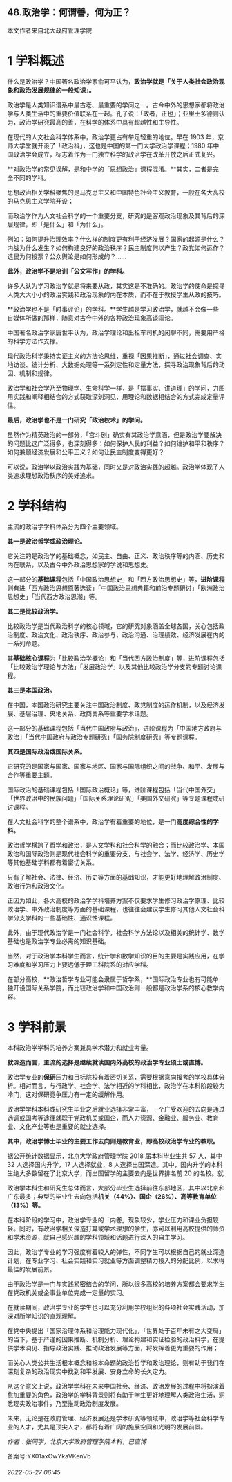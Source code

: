 ## 48.政治学：何谓善，何为正？
本文作者来自北大政府管理学院


1 学科概述
======


什么是政治学？中国著名政治学家俞可平认为，**政治学就是「关于人类社会政治现象和政治发展规律的一般知识」。**


政治学是人类知识谱系中最古老、最重要的学问之一。古今中外的思想家都将政治学与人类生活中的重要价值联系在一起。孔子说：「政者，正也」；亚里士多德则认为，政治学研究最高的善，在科学的体系中具有超越性和主导性。


在现代的人文社会科学体系中，政治学更占有举足轻重的地位。早在 1903 年，京师大学堂就开设了「政治科」，这也是中国的第一门大学政治学课程；1980 年中国政治学会成立，标志着作为一门独立科学的政治学在改革开放之后正式复兴。


**对政治学的常见误解，是和中学的「思想政治」课程混淆。**其实，二者是完全不同的学科。


思想政治相关学科聚焦的是马克思主义和中国特色社会主义教育，一般在各大高校的马克思主义学院开设；


而政治学作为人文社会科学的一个重要分支，研究的是客观政治现象及其背后的深层规律，即「是什么」和「为什么」。


例如：如何提升治理效率？什么样的制度更有利于经济发展？国家的起源是什么？内战为什么发生？如何构建良好的政治秩序？民主制度何以产生？政党如何运作？选民为何投票？公众舆论是如何形成的？……


**此外，政治学不是培训「公文写作」的学科。**


许多人认为学习政治学就是将来要从政，其实这是不准确的。政治学的使命是探寻人类大大小小的政治实践和政治现象的内在本质，而不在于教授学生从政的技巧。


**政治学也不是「时事评论」的学科。**学生越是学习政治学，就越不会像一些自媒体所做的那样，随意对古今中外的各种政治现象高谈阔论。


中国著名政治学家唐世平认为，政治学理论和出租车司机的闲聊不同，需要用严格的科学方法作支撑。


现代政治科学秉持实证主义的方法论思维，重视「因果推断」，通过社会调查、实地访谈、统计分析、大数据处理等一系列定性和定量方法，探寻政治现象背后的动因、机制和规律。


政治学和社会学乃至物理学、生命科学一样，是「摆事实、讲道理」的学问，力图用实践和阐释相结合的方式获取深刻洞见，用理论和数据相结合的方式完成定量评估。


**最后，政治学也不是一门研究「政治权术」的学问。**


虽然作为精英政治的一部分，「宫斗剧」确实有其政治学意涵，但是政治学要解决的问题比这广泛得多，也深刻得多：如何保护人民的利益？如何维护和平和秩序？如何兼顾经济发展和公平正义？如何让民主制度变得更好？


可以说，政治学以政治实践为基础，同时又是对政治实践的超越。政治学体现了人类追求理想政治秩序的美好追求。


2 学科结构
======


主流的政治学学科体系分为四个主要领域。


**其一是政治哲学或政治理论。**


它关注的是政治学的基础概念，如民主、自由、正义、政治秩序等的内涵、历史和内在联系，以及古今中外政治思想家的学说和思想史。


这一部分的**基础课程**包括「中国政治思想史」和「西方政治思想史」等，**进阶课程**则有进「西方政治思想原著选读」「中国政治思想典籍和前沿专题研讨」「欧洲政治思想史」「当代西方政治思潮」等。


**其二是比较政治学。**


比较政治学是当代政治科学的核心领域，它的研究对象涵盖全球各国，关心包括政治制度、政治文化、政治秩序、政治参与、政治沟通、治理绩效、经济发展在内的一系列命题。


其**基础核心课程**为「比较政治学概论」和「当代西方政治制度」等，进阶课程包括「比较政治学理论与方法」「发展政治学」以及其他比较政治学分支的专题讨论课程。


**其三是本国政治。**


在中国，本国政治研究主要关注中国政治制度、政党制度的运作机制，以及经济发展、基层治理、央地关系、政商关系等重要学术话题。


这一部分的基础课程包括「当代中国政府与政治」，进阶课程为「中国地方政府与政治」「当代中国政府与政治专题研究」「国务院制度研究」等专题课程。


**其四是国际政治或国际关系。**


它研究的是国家与国家、国家与地区、国家与国际组织之间的战争、和平、发展与合作等重要主题。


国际政治的基础课程包括「国际政治概论」等，进阶课程包括「当代中国外交」「世界政治中的民族问题」「国际关系理论研究」「美国外交研究」等专题课程或研讨课程。


在人文社会科学的整个谱系中，政治学有着重要的地位，是一门**高度综合性的学科。**


政治哲学横跨了哲学和政治，是人文学科和社会科学的融合；而比较政治学、本国政治和国际政治则是现代社会科学的重要分支，与社会学、法学、经济学、历史学等其他基础学科都有着密切关系。


只有了解社会、法律、经济、历史等方面的基础知识，才能更好地理解政治制度、政治行为和政治文化。


正因为如此，各大高校的政治学学科培养方案不仅要求学生修习政治学原理、比较政治学、中外政治制度等方面的基础课程，也往往会建议学生修习其他人文社会科学分支学科的一些基础性、通识性课程。


此外，由于现代政治学是一门社会科学，社会科学方法论以及相关的统计学、数学基础也是政治学专业必需的知识基础。


当然，对于政治学本科学生而言，统计学和数学知识的目的主要是实践应用，在学习难度和学习压力上要远低于理工科院系的对应学科。


在部分高校，**政治哲学专业可能会隶属于哲学系，**国际政治专业也有可能单独开设国际关系学院，而比较政治学和中国政治则一般都是政治学系的核心教学内容。


3 学科前景
======


本科政治学学科的培养方案兼具学术潜力和就业考量。


**就深造而言，主流的选择是继续就读国内外高校的政治学专业硕士或直博。**


政治学专业的**保研**压力和目标院校有着密切关系，需要根据意向报考的学校具体分析。相对而言，与行政学、社会学、法学相近的学科相比，政治学在本科阶段较为冷门，这对保研竞争压力有一定的缓解作用。


政治学学科本科或研究生毕业之后就业选择非常丰富，一个广受欢迎的去向是通过选调或国考等途径就职于党政机关或国企，而人力资源、金融业、服务业、教育业、文化产业等也是重要的就业选择。


**其中，政治学博士毕业的主要工作去向则是教育业，即高校政治学专业的教职。**


据公开统计数据显示，北京大学政府管理学院 2018 届本科毕业生共 57 人，其中 32 人选择国内升学，17 人选择就业，8 人选择出国深造。其中，国内升学的本科生绝大多数留在了北京大学，而出国留学的主要去向是世界排名前 20 的名校。就


政治学本科生和研究生总体而言，大部分毕业生选择前往东部地区，其中以北京和广东最多；典型的毕业生去向包括**机关（44%）、国企（26%）、高等教育单位（13%）等。**


在本科阶段的学习中，政治学专业的「内卷」现象较少，学业压力和课业负担较轻。同时，有政治学相关深造打算或学术理想的学生，亦可以利用高校提供的师资和学术资源，就自己感兴趣的学科领域和话题进行深入的自主学习。


因此，政治学专业的学习强度有着较大的弹性，不同学生可以根据自己的就业深造计划，在专业学习、社会实践和实习就业等方面调整精力投入的分配比例，以求得最佳的发展前景。


由于政治学是一门与实践紧密结合的学问，所以很多高校的培养方案都会要求学生在党政机关或企事业单位完成一定量的实习。


在就读期间，政治学专业的学生也可以充分利用学校组织的各项社会实践活动，加深对所学知识的直观理解。


在党中央提出「国家治理体系和治理能力现代化」，「世界处于百年未有之大变局」的当下，基于严谨的因果推断、机制分析、理论构建和实证检验的政治科学，在提供学术洞见、指导政治实践、推动政治发展等方面，将发挥着更为重要的作用；


而关心人类公共生活根本概念和根本命题的政治哲学和政治理论，则有助于我们在深刻复杂的政治现实中找到和平发展、安身立命的长久定力。


从这个意义上说，政治学学科在未来中国社会、经济、政治发展的过程中将扮演着愈加重要的角色，政治学的学科背景则将有助于学生更好地理解人类政治生活，洞悉现实政治事件，乃至推动政治制度发展。


未来，无论是在政府管理、经济发展还是学术研究等领域中，政治学等社会科学专业的人才，尤其是顶尖人才，都将有着广阔的施展空间和光明的发展前景。


*作者：张同学，北京大学政府管理学院本科，已直博*


备案号:YX01axOwYkaVKenVb


###### 2022-05-27 06:45
